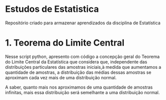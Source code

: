 # Estudos de Estatistica
Repositório criado para armazenar aprendizados da disciplina de Estatística

# 1. Teorema do Limite Central

Nesse script python, apresento com código a concepção geral do Teorema do Limite Central da Estatística que considera que, independente das distribuições particulares das amostras iniciais,à medida que aumentamos a 
quantidade de amostras, a distribuição das médias dessas amostras se aproximam cada vez mais de uma distribuição normal.

A saber, quanto mais nos aproximamos de uma quantidade de amostras infinitas, mais essa distribuição será semelhante a uma distribuição normal.
